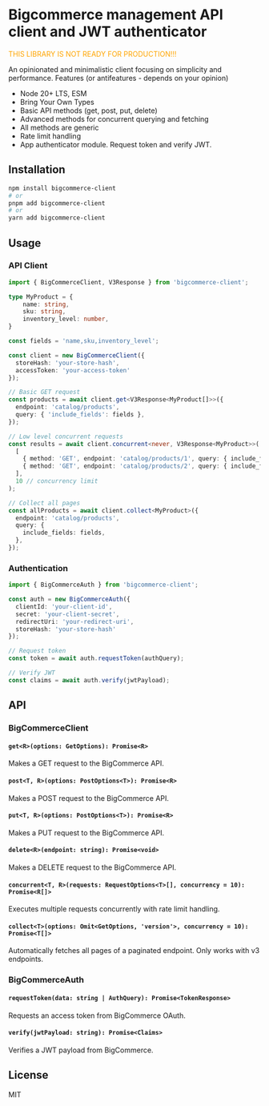 # Bigcommerce management API client and JWT authenticator


<span style="color:orange">THIS LIBRARY IS NOT READY FOR PRODUCTION!!!</span>

An opinionated and minimalistic client focusing on simplicity and performance.
Features (or antifeatures - depends on your opinion)
- Node 20+ LTS, ESM
- Bring Your Own Types
- Basic API methods (get, post, put, delete)
- Advanced methods for concurrent querying and fetching
- All methods are generic
- Rate limit handling
- App authenticator module. Request token and verify JWT.

## Installation

```bash
npm install bigcommerce-client
# or
pnpm add bigcommerce-client
# or
yarn add bigcommerce-client
```

## Usage

### API Client

```typescript
import { BigCommerceClient, V3Response } from 'bigcommerce-client';

type MyProduct = {
    name: string,
    sku: string,
    inventory_level: number,
}

const fields = 'name,sku,inventory_level';

const client = new BigCommerceClient({
  storeHash: 'your-store-hash',
  accessToken: 'your-access-token'
});

// Basic GET request
const products = await client.get<V3Response<MyProduct[]>>({
  endpoint: 'catalog/products',
  query: { 'include_fields': fields },
});

// Low level concurrent requests
const results = await client.concurrent<never, V3Response<MyProduct>>(
  [
    { method: 'GET', endpoint: 'catalog/products/1', query: { include_fields: fields }},
    { method: 'GET', endpoint: 'catalog/products/2', query: { include_fields: fields }},
  ],
  10 // concurrency limit
);

// Collect all pages
const allProducts = await client.collect<MyProduct>({
  endpoint: 'catalog/products',
  query: {
    include_fields: fields,
  },
});
```

### Authentication

```typescript
import { BigCommerceAuth } from 'bigcommerce-client';

const auth = new BigCommerceAuth({
  clientId: 'your-client-id',
  secret: 'your-client-secret',
  redirectUri: 'your-redirect-uri',
  storeHash: 'your-store-hash'
});

// Request token
const token = await auth.requestToken(authQuery);

// Verify JWT
const claims = await auth.verify(jwtPayload);
```

## API

### BigCommerceClient

#### `get<R>(options: GetOptions): Promise<R>`
Makes a GET request to the BigCommerce API.

#### `post<T, R>(options: PostOptions<T>): Promise<R>`
Makes a POST request to the BigCommerce API.

#### `put<T, R>(options: PostOptions<T>): Promise<R>`
Makes a PUT request to the BigCommerce API.

#### `delete<R>(endpoint: string): Promise<void>`
Makes a DELETE request to the BigCommerce API.

#### `concurrent<T, R>(requests: RequestOptions<T>[], concurrency = 10): Promise<R[]>`
Executes multiple requests concurrently with rate limit handling.

#### `collect<T>(options: Omit<GetOptions, 'version'>, concurrency = 10): Promise<T[]>`
Automatically fetches all pages of a paginated endpoint. Only works with v3 endpoints.

### BigCommerceAuth

#### `requestToken(data: string | AuthQuery): Promise<TokenResponse>`
Requests an access token from BigCommerce OAuth.

#### `verify(jwtPayload: string): Promise<Claims>`
Verifies a JWT payload from BigCommerce.

## License

MIT

